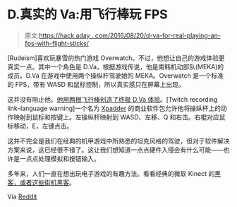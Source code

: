 # D.真实的 Va:用飞行棒玩 FPS

> 原文:[https://hack aday . com/2016/08/20/d-va-for-real-playing-an-fps-with-flight-sticks/](https://hackaday.com/2016/08/20/d-va-for-real-playing-an-fps-with-flight-sticks/)

[Rudeism]喜欢玩暴雪的热门游戏 Overwatch。不过，他想让自己的游戏体验更真实一点。其中一个角色是 D.Va，根据游戏传说，他是南韩机动部队(MEKA)的成员。D.Va 在游戏中使用两个操纵杆驾驶她的 MEKA。Overwatch 是一个标准的 FPS，带有 WASD 和鼠标控制，所以真实感只在屏幕上出现。

这并没有阻止他。[他用两根飞行棒创造了终极 D.Va 体验](https://www.twitch.tv/rudeism/v/82318669)。[Twitch recording link–language warning]一个名为 [Xpadder](http://xpadder.com/) 的商业软件包允许他将操纵杆上的动作映射到鼠标和按键上。左操纵杆映射到 WASD、左移、Q 和右击。右棍对应鼠标移动，E，左键点击。

这并不完全是我们在经典的机甲游戏中所熟悉的坦克风格的驾驶，但对于软件解决方案来说，这已经很不错了。这让我们想知道一点点硬件入侵会有什么可能——也许是一点点处理模拟和按钮输入。

多年来，人们一直在想出玩电子游戏的有趣方法。看看经典的微软 Kinect 的[黑客，或者](http://hackaday.com/2011/09/07/hybrid-control-scheme-using-an-xbox-game-pad-and-kinect/)[这些街机黑客](http://hackaday.com/2014/09/12/hacklet-15-arcade-fire/)。

Via [Reddit](https://www.reddit.com/r/Overwatch/comments/4wlgig/dva_played_with_flight_sticks/)